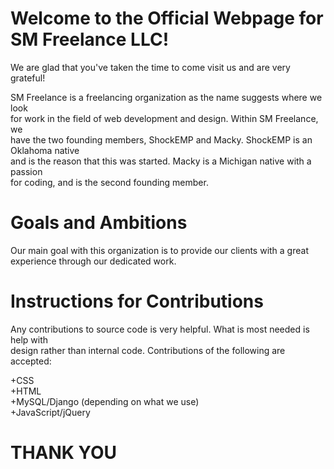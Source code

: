 # Welcome to the Official Webpage for SM Freelance LLC!  

  We are glad that you've taken the time to come visit us and are very grateful!  

  SM Freelance is a freelancing organization as the name suggests where we look  
  for work in the field of web development and design. Within SM Freelance, we  
  have the two founding members, ShockEMP and Macky. ShockEMP is an Oklahoma native  
  and is the reason that this was started. Macky is a Michigan native with a passion  
  for coding, and is the second founding member.

# Goals and Ambitions

  Our main goal with this organization is to provide our clients with a great  
  experience through our dedicated work.
  
# Instructions for Contributions

  Any contributions to source code is very helpful. What is most needed is help with  
  design rather than internal code. Contributions of the following are accepted:
  
  +CSS  
  +HTML  
  +MySQL/Django (depending on what we use)  
  +JavaScript/jQuery  
  
# **THANK YOU**